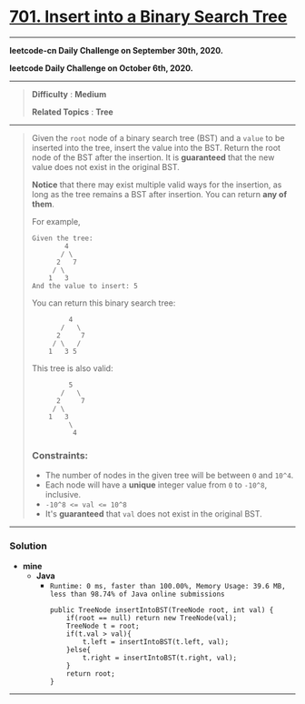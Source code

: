 # [701. Insert into a Binary Search Tree](https://leetcode.com/problems/insert-into-a-binary-search-tree/)

---

**leetcode-cn Daily Challenge on September 30th, 2020.**

**leetcode Daily Challenge on October 6th, 2020.**

---

> **Difficulty** : **Medium**
>
> **Related Topics** : **Tree**

---

> Given the `root` node of a binary search tree (BST) and a `value` to be inserted into the tree, insert the value into the BST.
> Return the root node of the BST after the insertion. It is **guaranteed** that the new value does not exist in the original BST.
>
> **Notice** that there may exist multiple valid ways for the insertion, as long as the tree remains a BST after insertion. You can return **any of them**.
>
> For example,
> ```
> Given the tree:
>         4
>        / \
>       2   7
>      / \
>     1   3
> And the value to insert: 5
> ```
> You can return this binary search tree:
> ```
>          4
>        /   \
>       2     7
>      / \   /
>     1   3 5
> ```
> This tree is also valid:
> ```
>          5
>        /   \
>       2     7
>      / \
>     1   3
>          \
>           4
> ```
>
> ### Constraints:
> * The number of nodes in the given tree will be between `0` and `10^4`.
> * Each node will have a **unique** integer value from `0` to `-10^8`, inclusive.
> * `-10^8 <= val <= 10^8`
> * It's **guaranteed** that `val` does not exist in the original BST.


---

### Solution
* **mine**
  * **Java**
    * `Runtime: 0 ms, faster than 100.00%, Memory Usage: 39.6 MB, less than 98.74% of Java online submissions`
      ```
      public TreeNode insertIntoBST(TreeNode root, int val) {
          if(root == null) return new TreeNode(val);
          TreeNode t = root;
          if(t.val > val){
              t.left = insertIntoBST(t.left, val);
          }else{
              t.right = insertIntoBST(t.right, val);
          }
          return root;
      }
      ```

---

